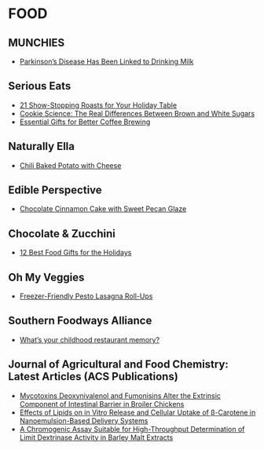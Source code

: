 # FOOD

## MUNCHIES
- [Parkinson’s Disease Has Been Linked to Drinking Milk](http://munchies.vice.com/articles/parkinsons-disease-has-been-linked-to-drinking-milk)

## Serious Eats
- [21 Show-Stopping Roasts for Your Holiday Table](http://feeds.seriouseats.com/~r/seriouseatsfeaturesvideos/~3/Sdam2s-VqU8/holiday-roast-recipes.html)
- [Cookie Science: The Real Differences Between Brown and White Sugars](http://feeds.seriouseats.com/~r/seriouseatsfeaturesvideos/~3/s4PkiF5igcA/faq-difference-brown-white-granulated-sugar-baking-cookies.html)
- [Essential Gifts for Better Coffee Brewing](http://feeds.seriouseats.com/~r/seriouseatsfeaturesvideos/~3/-HG4ken-MIE/best-coffee-gifts-holiday.html)

## Naturally Ella
- [Chili Baked Potato with Cheese](http://feedproxy.google.com/~r/NaturallyElla/~3/9MK55SOJeQk/)

## Edible Perspective
- [Chocolate Cinnamon Cake with Sweet Pecan Glaze](http://www.edibleperspective.com/home/2015/12/10/chocolate-cinnamon-cake-with-sweet-pecan-glaze)

## Chocolate & Zucchini
- [12 Best Food Gifts for the Holidays](http://chocolateandzucchini.com/recipes/round-ups/12-best-food-gifts-holidays/)

## Oh My Veggies
- [Freezer-Friendly Pesto Lasagna Roll-Ups](http://ohmyveggies.com/freezer-friendly-pesto-lasagna-roll-ups/)

## Southern Foodways Alliance
- [What’s your childhood restaurant memory?](http://www.southernfoodways.org/whats-your-childhood-restaurant-memory/)

## Journal of Agricultural and Food Chemistry: Latest Articles (ACS Publications)
- [Mycotoxins Deoxynivalenol and Fumonisins Alter the
Extrinsic Component of Intestinal Barrier in Broiler Chickens](http://feedproxy.google.com/~r/acs/jafcau/~3/snGKwoJB5q8/acs.jafc.5b04119)
- [Effects of Lipids on in Vitro Release and Cellular
Uptake of β-Carotene in Nanoemulsion-Based Delivery Systems](http://feedproxy.google.com/~r/acs/jafcau/~3/58_BlBP_xw8/acs.jafc.5b04789)
- [A Chromogenic Assay Suitable for High-Throughput Determination
of Limit Dextrinase Activity in Barley Malt Extracts](http://feedproxy.google.com/~r/acs/jafcau/~3/udFnpcNxjW8/acs.jafc.5b04596)


